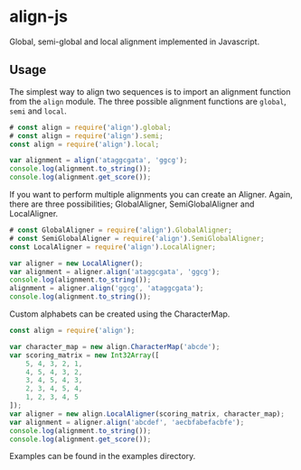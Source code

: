 # align-js

Global, semi-global and local alignment implemented in Javascript.

## Usage

The simplest way to align two sequences is to import an alignment function from the `align` module. The three possible alignment functions are `global`, `semi` and `local`.

``` javascript
# const align = require('align').global;
# const align = require('align').semi;
const align = require('align').local;

var alignment = align('ataggcgata', 'ggcg');
console.log(alignment.to_string());
console.log(alignment.get_score());
```

If you want to perform multiple alignments you can create an Aligner. Again, there are three possibilities; GlobalAligner, SemiGlobalAligner and LocalAligner.

``` javascript
# const GlobalAligner = require('align').GlobalAligner;
# const SemiGlobalAligner = require('align').SemiGlobalAligner;
const LocalAligner = require('align').LocalAligner;

var aligner = new LocalAligner();
var alignment = aligner.align('ataggcgata', 'ggcg');
console.log(alignment.to_string());
alignment = aligner.align('ggcg', 'ataggcgata');
console.log(alignment.to_string());
```

Custom alphabets can be created using the CharacterMap.

``` javascript
const align = require('align');

var character_map = new align.CharacterMap('abcde');
var scoring_matrix = new Int32Array([
    5, 4, 3, 2, 1,
    4, 5, 4, 3, 2,
    3, 4, 5, 4, 3,
    2, 3, 4, 5, 4,
    1, 2, 3, 4, 5
]);
var aligner = new align.LocalAligner(scoring_matrix, character_map);
var alignment = aligner.align('abcdef', 'aecbfabefacbfe');
console.log(alignment.to_string());
console.log(alignment.get_score());
```

Examples can be found in the examples directory.
